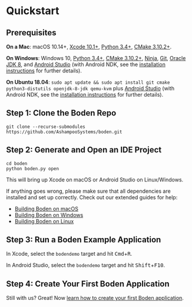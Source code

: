# Quickstart

## Prerequisites

**On a Mac**: macOS 10.14+, [Xcode 10.1+](https://developer.apple.com/xcode/), [Python 3.4+](https://www.python.org/downloads/), [CMake 3.10.2+](https://cmake.org/download/).

**On Windows**: Windows 10, [Python 3.4+](https://www.python.org/downloads/), [CMake 3.10.2+](https://cmake.org/download/), [Ninja](https://github.com/ninja-build/ninja/releases), [Git](https://git-scm.com/download/win), [Oracle JDK 8](https://www.oracle.com/technetwork/java/javase/downloads/jdk8-downloads-2133151.html), and [Android Studio](https://developer.android.com/studio) (with Android NDK, see the [installation instructions](installing_dependencies/windows.md) for further details).

**On Ubuntu 18.04**: `sudo apt update && sudo apt install git cmake python3-distutils openjdk-8-jdk qemu-kvm` plus [Android Studio](https://developer.android.com/studio/) (with Android NDK, see the [installation instructions](installing_dependencies/linux.md) for further details).

## Step 1: Clone the Boden Repo

	git clone --recurse-submodules https://github.com/AshampooSystems/boden.git

## Step 2: Generate and Open an IDE Project

	cd boden
	python boden.py open

This will bring up Xcode on macOS or Android Studio on Linux/Windows.

If anything goes wrong, please make sure that all dependencies are installed and set up correctly. Check out our extended guides for help:

* [Building Boden on macOS](building/mac)
* [Building Boden on Windows](building/windows)
* [Building Boden on Linux](building/linux)

## Step 3: Run a Boden Example Application

In Xcode, select the `bodendemo` target and hit <kbd>Cmd</kbd>+<kbd>R</kbd>.

In Android Studio, select the `bodendemo` target and hit <kbd>Shift</kbd>+<kbd>F10</kbd>.

## Step 4: Create Your First Boden Application

Still with us? Great! Now [learn how to create your first Boden application](first_app.md).